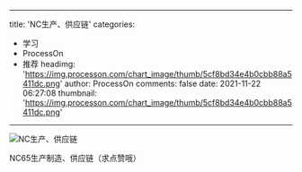 
---
title: 'NC生产、供应链'
categories: 
 - 学习
 - ProcessOn
 - 推荐
headimg: 'https://img.processon.com/chart_image/thumb/5cf8bd34e4b0cbb88a5411dc.png'
author: ProcessOn
comments: false
date: 2021-11-22 06:27:08
thumbnail: 'https://img.processon.com/chart_image/thumb/5cf8bd34e4b0cbb88a5411dc.png'
---

<div>   
<img class="thumb" alt="NC生产、供应链" src="https://img.processon.com/chart_image/thumb/5cf8bd34e4b0cbb88a5411dc.png" referrerpolicy="no-referrer">
<p>NC65生产制造、供应链（求点赞哦）</p>  
</div>
            